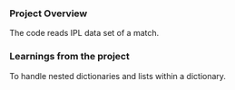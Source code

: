### Project Overview

 The code reads IPL data set of a match.


### Learnings from the project

 To handle nested dictionaries and lists within a dictionary.


